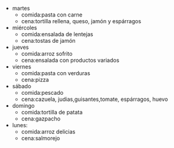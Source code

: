 
- martes
  - comida:pasta con carne
  - cena:tortilla rellena, queso, jamón y espárragos
- miércoles
  - comida:ensalada de lentejas
  - cena:tostas de jamón
- jueves
  - comida:arroz sofrito
  - cena:ensalada con productos variados
- viernes
  - comida:pasta con verduras
  - cena:pizza
- sábado
  - comida:pescado
  - cena:cazuela, judias,guisantes,tomate, espárragos, huevo
- domingo
  - comida:tortilla de patata
  - cena:gazpacho
- lunes:
  - comida:arroz delicias
  - cena:salmorejo